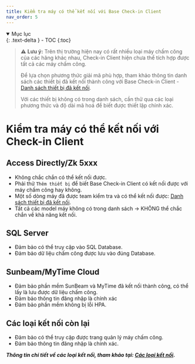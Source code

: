 ```yaml
---
title: Kiểm tra máy có thể kết nối với Base Check-in Client
nav_order: 5
---
```


<details open markdown="block">
  <summary>
    Mục lục
  </summary>
  {: .text-delta }
- TOC
{:toc}
</details>

> ⚠️ **Lưu ý:** Trên thị trường hiện nay có rất nhiều loại máy chấm công của các hãng khác nhau, Check-in Client hiện chưa thể tích hợp được tất cả các máy chấm công.  
> 
> Để lựa chọn phương thức giải mã phù hợp, tham khảo thông tin danh sách các thiết bị đã kết nối thành công với Base Check-in Client - [Danh sách thiết bị đã kết nối](../TESTED_DEVICES).
> 
> Với các thiết bị không có trong danh sách, cần thử qua các loại phương thức và độ dài mã hoá để biết được thiết lập chính xác.

# Kiểm tra máy có thể kết nối với Check-in Client

## Access Directly/Zk 5xxx

- Không chắc chắn có thể kết nối được.
- Phải thử `Thêm thiết bị` để biết Base Check-in Client có kết nối được với máy chấm công hay không.
- Một số dòng máy đã được team kiểm tra và có thể kết nối được: [Danh sách thiết bị đã kết nối](../TESTED_DEVICES).
- Tất cả các model máy không có trong danh sách → KHÔNG thể chắc chắn về khả năng kết nối.

## SQL Server

- Đảm bảo có thể truy cập vào SQL Database.
- Đảm bảo dữ liệu chấm công được lưu vào đúng Database.

## Sunbeam/MyTime Cloud

- Đảm bảo phần mềm SunBeam và MyTime đã kết nối thành công, có thể lấy là lưu được dữ liệu chấm công.
- Đảm bảo thông tin đăng nhập là chính xác
- Đảm bảo phần mềm không bị lỗi HPA.

## Các loại kết nối còn lại

- Đảm bảo có thể truy cập được trang quản lý máy chấm công.
- Đảm bảo thông tin đăng nhập là chính xác.

***Thông tin chi tiết về các loại kết nối, tham khảo tại: [Các loại kết nối](../../pages/connections/CONNECTIONS_OVERVIEW.md).***